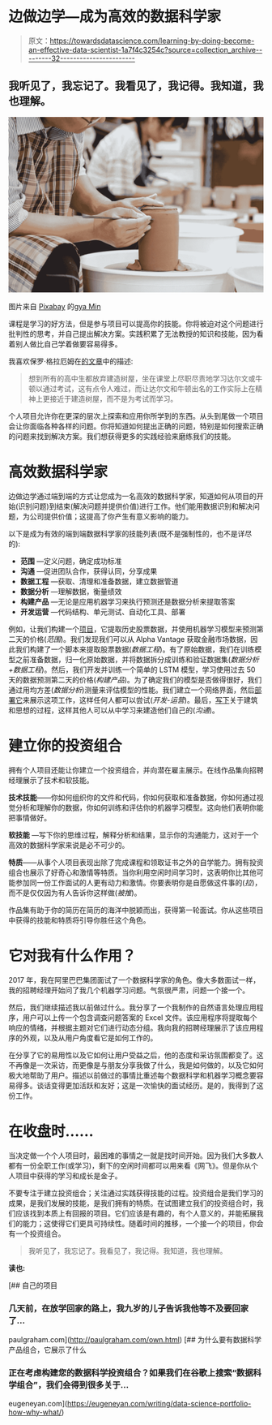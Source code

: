 # 边做边学—成为高效的数据科学家

> 原文：<https://towardsdatascience.com/learning-by-doing-become-an-effective-data-scientist-1a7f4c3254c?source=collection_archive---------32----------------------->

## 我听见了，我忘记了。我看见了，我记得。我知道，我也理解。

![](img/99ec992b2ac3504c8cb94b73e554ee95.png)

图片来自 [Pixabay](https://pixabay.com/?utm_source=link-attribution&utm_medium=referral&utm_campaign=image&utm_content=5276736) 的[gya Min](https://pixabay.com/users/jashmingg-7719535/?utm_source=link-attribution&utm_medium=referral&utm_campaign=image&utm_content=5276736)

课程是学习的好方法，但是参与项目可以提高你的技能。你将被迫对这个问题进行批判性的思考，并自己提出解决方案。实践积累了无法教授的知识和技能，因为看着别人做比自己学着做要容易得多。

我喜欢保罗·格拉厄姆在[的文章](http://paulgraham.com/own.html)中的描述:

> 想到所有的高中生都放弃建造树屋，坐在课堂上尽职尽责地学习达尔文或牛顿以通过考试，这有点令人难过，而让达尔文和牛顿出名的工作实际上在精神上更接近于建造树屋，而不是为考试而学习。

个人项目允许你在更深的层次上探索和应用你所学到的东西。从头到尾做一个项目会让你面临各种各样的问题。你将知道如何提出正确的问题，特别是如何搜索正确的问题来找到解决方案。我们想获得更多的实践经验来磨练我们的技能。

# 高效数据科学家

边做边学通过端到端的方式让您成为一名高效的数据科学家，知道如何从项目的开始(识别问题)到结束(解决问题并提供价值)进行工作。他们能用数据识别和解决问题，为公司提供价值；这提高了你产生有意义影响的能力。

以下是成为有效的端到端数据科学家的技能列表(既不是强制性的，也不是详尽的):

*   **范围** —定义问题，确定成功标准
*   **沟通** —促进团队合作，获得认同，分享成果
*   **数据工程** —获取、清理和准备数据，建立数据管道
*   **数据分析** —理解数据，衡量绩效
*   **构建产品** —无论是应用机器学习来执行预测还是数据分析来提取答案
*   **开发运营** —代码结构、单元测试、自动化工具、部署

例如，让我们构建一个[项目](https://github.com/jinglescode/time-series-forecasting-tensorflowjs)，它提取历史股票数据，并使用机器学习模型来预测第二天的价格(*范围*)。我们发现我们可以从 Alpha Vantage 获取金融市场数据，因此我们构建了一个脚本来提取股票数据(*数据工程*)。有了原始数据，我们在训练模型之前准备数据，归一化原始数据，并将数据拆分成训练和验证数据集(*数据分析+数据工程*)。然后，我们开发并训练一个简单的 LSTM 模型，学习使用过去 50 天的数据预测第二天的价格(*构建产品*)。为了确定我们的模型是否做得很好，我们通过用均方差(*数据分析*)测量来评估模型的性能。我们建立一个网络界面，然后[部署它](https://jinglescode.github.io/time-series-forecasting-tensorflowjs/)来展示这项工作，这样任何人都可以尝试(*开发-运营*)。最后，[写下](https://github.com/jinglescode/time-series-forecasting-pytorch)关于建筑和思想的过程，这样其他人可以从中学习来建造他们自己的(*沟通*)。

# 建立你的投资组合

拥有个人项目还能让你建立一个投资组合，并向潜在雇主展示。在线作品集向招聘经理展示了技术和软技能。

**技术技能**——你如何组织你的文件和代码，你如何获取和准备数据，你如何通过视觉分析和理解你的数据，你如何训练和评估你的机器学习模型。这向他们表明你能把事情做好。

**软技能** —写下你的思维过程，解释分析和结果，显示你的沟通能力，这对于一个高效的数据科学家来说是必不可少的。

**特质**——从事个人项目表现出除了完成课程和领取证书之外的自学能力。拥有投资组合也展示了好奇心和激情等特质。当你利用空闲时间学习时，这表明你比其他可能参加同一份工作面试的人更有动力和激情。你要表明你是自愿做这件事的(*拉*)，而不是仅仅因为有人告诉你这样做(*被推*)。

作品集有助于你的简历在简历的海洋中脱颖而出，获得第一轮面试。你从这些项目中获得的技能和特质将引导你胜任这个角色。

# 它对我有什么作用？

2017 年，我在阿里巴巴集团面试了一个数据科学家的角色。像大多数面试一样，我的招聘经理开始问了我几个机器学习问题。气氛很严肃，问题一个接一个。

然后，我们继续描述我以前做过什么。我分享了一个我制作的自然语言处理应用程序，用户可以上传一个包含调查问题答案的 Excel 文件。该应用程序将提取每个响应的情绪，并根据主题对它们进行动态分组。我向我的招聘经理展示了该应用程序的外观，以及从用户角度看它是如何工作的。

在分享了它的易用性以及它如何让用户受益之后，他的态度和采访氛围都变了。这不再像是一次采访，而更像是与朋友分享我做了什么，我是如何做的，以及它如何极大地帮助了用户。描述以前做过的事情比重述每个数据科学和机器学习概念要容易得多。谈话变得更加活跃和友好；这是一次愉快的面试经历。是的，我得到了这份工作。

# **在收盘时……**

当决定做一个个人项目时，最困难的事情之一就是找时间开始。因为我们大多数人都有一份全职工作(或学习)，剩下的空闲时间都可以用来看《网飞》。但是你从个人项目中获得的学习和成长是金子。

不要专注于建立投资组合；关注通过实践获得技能的过程。投资组合是我们学习的成果，是我们发展的技能，是我们拥有的特质。在试图建立我们的投资组合时，我们应该找到本质上有回报的项目。它们应该是有趣的，有个人意义的，并能拓展我们的能力；这使得它们更具可持续性。随着时间的推移，一个接一个的项目，你会有一个投资组合。

> 我听见了，我忘记了。我看见了，我记得。我知道，我也理解。

**读也:**

 [## 自己的项目

### 几天前，在放学回家的路上，我九岁的儿子告诉我他等不及要回家了…

paulgraham.com](http://paulgraham.com/own.html) [](https://eugeneyan.com/writing/data-science-portfolio-how-why-what/) [## 为什么要有数据科学产品组合，它展示了什么

### 正在考虑构建您的数据科学投资组合？如果我们在谷歌上搜索“数据科学组合”，我们会得到很多关于…

eugeneyan.com](https://eugeneyan.com/writing/data-science-portfolio-how-why-what/)